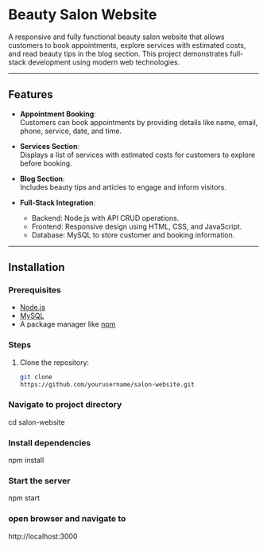 # Beauty Salon Website

A responsive and fully functional beauty salon website that allows customers to book appointments, explore services with estimated costs, and read beauty tips in the blog section. This project demonstrates full-stack development using modern web technologies.

---

## Features

- **Appointment Booking**:  
  Customers can book appointments by providing details like name, email, phone, service, date, and time.

- **Services Section**:  
  Displays a list of services with estimated costs for customers to explore before booking.

- **Blog Section**:  
  Includes beauty tips and articles to engage and inform visitors.

- **Full-Stack Integration**:  
  - Backend: Node.js with API CRUD operations.  
  - Frontend: Responsive design using HTML, CSS, and JavaScript.  
  - Database: MySQL to store customer and booking information.

---

## Installation

### Prerequisites
- [Node.js](https://nodejs.org/)
- [MySQL](https://www.mysql.com/)
- A package manager like [npm](https://www.npmjs.com/)

### Steps
1. Clone the repository:
   ```bash
   git clone
   https://github.com/yourusername/salon-website.git

### Navigate to project directory 
cd salon-website

### Install dependencies
npm install

### Start the server
npm start

### open browser and navigate to
http://localhost:3000

